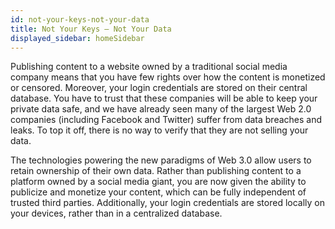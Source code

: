 ```yaml
---
id: not-your-keys-not-your-data
title: Not Your Keys – Not Your Data
displayed_sidebar: homeSidebar
---
```


Publishing content to a website owned by a traditional social media company means that you
have few rights over how the content is monetized or censored. Moreover, your login
credentials are stored on their central database. You have to trust that these companies will be
able to keep your private data safe, and we have already seen many of the largest 
Web 2.0 companies (including Facebook and Twitter) suffer from data breaches and leaks. 
To top it off, there is no way to verify that they are not selling your data.

The technologies powering the new paradigms of Web 3.0 allow users to retain ownership of their
own data. Rather than publishing content to a platform owned by a social media giant, you are
now given the ability to publicize and monetize your content, which can be fully independent of
trusted third parties. Additionally, your login credentials are stored locally on your devices, rather than in a
centralized database.
